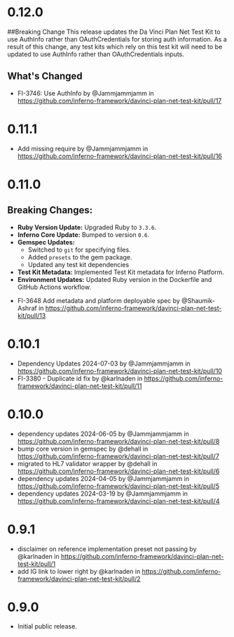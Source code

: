 # 0.12.0
##Breaking Change
This release updates the Da Vinci Plan Net Test Kit to use AuthInfo rather than
OAuthCredentials for storing auth information. As a result of this change, any
test kits which rely on this test kit will need to be updated to use AuthInfo
rather than OAuthCredentials inputs.

## What's Changed
* FI-3746: Use AuthInfo by @Jammjammjamm in https://github.com/inferno-framework/davinci-plan-net-test-kit/pull/17

# 0.11.1
* Add missing require by @Jammjammjamm in https://github.com/inferno-framework/davinci-plan-net-test-kit/pull/16

# 0.11.0
## Breaking Changes:
- **Ruby Version Update:** Upgraded Ruby to `3.3.6`.
- **Inferno Core Update:** Bumped to version `0.6`.
- **Gemspec Updates:**
  - Switched to `git` for specifying files.
  - Added `presets` to the gem package.
  - Updated any test kit dependencies
- **Test Kit Metadata:** Implemented Test Kit metadata for Inferno Platform.
- **Environment Updates:** Updated Ruby version in the Dockerfile and GitHub Actions workflow.

* FI-3648 Add metadata and platform deployable spec by @Shaumik-Ashraf in https://github.com/inferno-framework/davinci-plan-net-test-kit/pull/13

# 0.10.1
* Dependency Updates 2024-07-03 by @Jammjammjamm in https://github.com/inferno-framework/davinci-plan-net-test-kit/pull/10
* FI-3380 - Duplicate id fix by @karlnaden in https://github.com/inferno-framework/davinci-plan-net-test-kit/pull/11

# 0.10.0
* dependency updates 2024-06-05 by @Jammjammjamm in 
  https://github.com/inferno-framework/davinci-plan-net-test-kit/pull/8
* bump core version in gemspec by @dehall in
  https://github.com/inferno-framework/davinci-plan-net-test-kit/pull/7
* migrated to HL7 validator wrapper by @dehall in
  https://github.com/inferno-framework/davinci-plan-net-test-kit/pull/6
* dependency updates 2024-04-05 by @Jammjammjamm in
  https://github.com/inferno-framework/davinci-plan-net-test-kit/pull/5
* dependency updates 2024-03-19 by @Jammjammjamm in 
  https://github.com/inferno-framework/davinci-plan-net-test-kit/pull/4

# 0.9.1
* disclaimer on reference implementation preset not passing by @karlnaden in
  https://github.com/inferno-framework/davinci-plan-net-test-kit/pull/1
* add IG link to lower right by @karlnaden in
  https://github.com/inferno-framework/davinci-plan-net-test-kit/pull/2

# 0.9.0

* Initial public release.
